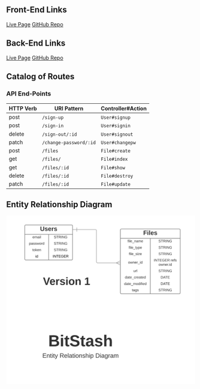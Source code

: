## Front-End Links
 [Live Page](https://alkazams-shark-assassins.github.io/bitstash-client/)
 [GitHub Repo](https://github.com/alkazams-shark-assassins/bitstash-client)

## Back-End Links
[Live Page](https://desolate-eyrie-66077.herokuapp.com/)
[GitHub Repo](https://github.com/alkazams-shark-assassins/bitstash-api)

## Catalog of Routes

### **API End-Points**

| HTTP Verb | URI Pattern         | Controller#Action |
|--------|------------------------|-------------------|
| post   | `/sign-up`             | `User#signup`    |
| post   | `/sign-in`             | `User#signin`    |
| delete | `/sign-out/:id`        | `User#signout`   |
| patch  | `/change-password/:id` | `User#changepw`  |
| post   | `/files`         | `File#create`  |
| get    | `/files/`        | `File#index` |
| get    | `/files/:id`     | `File#show` |
| delete | `/files/:id`     | `File#destroy` |
| patch  | `/files/:id`     | `File#update` |


## Entity Relationship Diagram

![ERD](planning/BitStash_ERD.png)
